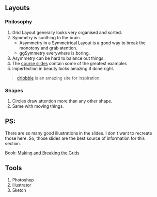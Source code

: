 ## Layouts

### Philosophy

1. Grid Layout generally looks very organised and sorted.
2. Symmetry is soothing to the brain.
   - Asymmetry in a Symmetrical Layout is a good way to break the monotony and grab atention.
   - ggSymmetry everywhere is boring.
3. Asymmetry can be hard to balance out things.
4. The [course slides](https://github.com/sdras/design-for-developers/tree/master/slides-pdf) contain some of the greatest examples
5. Imperfection in beauty looks amazing if done right.

> [dribbble](https://dribbble.com/) is an amazing site for inspiration.

### Shapes

1. Circles draw attention more than any other shape.
2. Same with moving things.

## PS:

There are so many good illustrations in the slides. I don't want to recreate those here. So, those slides are the best source of information for this section.

Book: [Making and Breaking the Grids](https://a.co/d/5NGWnF9)

## Tools

1. Photoshop
2. Illustrator
3. Sketch
